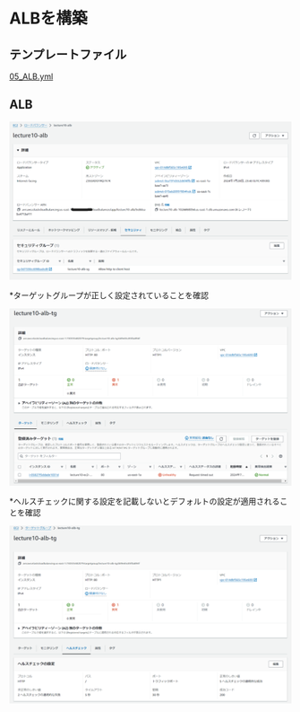 # ALBを構築

## テンプレートファイル
[05_ALB.yml](./lecture10_CloudFormation_Template/05_alb.yml)

## ALB
![ALB](images/lecture10/05_ALB.png)

*ターゲットグループが正しく設定されていることを確認

![RDS_TG](images/lecture10/05_ALB_TG.png)

*ヘルスチェックに関する設定を記載しないとデフォルトの設定が適用されることを確認

![RDS_Helthchech](images/lecture10/05_ALB_Helthcheck.png)
